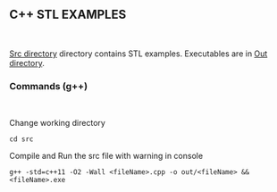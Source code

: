 ## C++ STL EXAMPLES

<br/>

[Src directory](https://github.com/MSanjaySharma/STL-CONCEPTS/tree/master/src) directory contains STL examples. Executables are in [Out directory](https://github.com/MSanjaySharma/STL-CONCEPTS/tree/master/out).

### Commands (g++)

<br/>

Change working directory

```
cd src
```

Compile and Run the src file with warning in console

```
g++ -std=c++11 -O2 -Wall <fileName>.cpp -o out/<fileName> && <fileName>.exe
```
